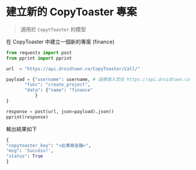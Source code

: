 # 建立新的 CopyToaster 專案

> 適用於 `CopytToaster` 的模型

在 CopyToaster 中建立一個新的專案 (finance)

```python
from requests import post
from pprint import pprint

url  = "https://api.droidtown.co/CopyToaster/Call/"

payload = {"username": username, # 這裡填入您在 https://api.droidtown.co 使用的帳號 email。
	   "func": "create_project", 
	   "data": {"name": "finance"
           }
}

response = post(url, json=payload).json()
pprint(response)
```

輸出結果如下

```python
{
"copytoaster_key": "<此專案金鑰>",
"msg": 'Success!',
"status": True
}

```

